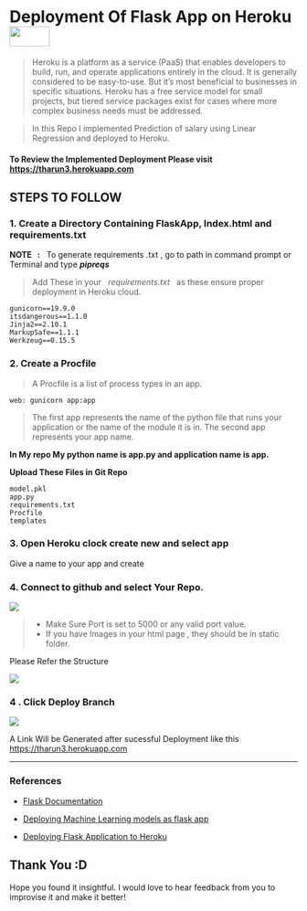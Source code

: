 
<h1> Deployment Of  Flask App on Heroku
 <img src='Images/heroku.png' width=70 height=35></h1>

 >Heroku is a platform as a service (PaaS) that enables developers to build, run, and operate applications entirely in the cloud. It is generally considered to be easy-to-use. But it’s most beneficial to businesses in specific situations. Heroku has a free service model for small projects, but tiered service packages exist for cases where more complex business needs must be addressed.

> In this Repo I implemented  Prediction of salary using Linear Regression and deployed to Heroku.
 <h4>To Review the Implemented Deployment Please visit  
<a href=https://tharun3.herokuapp.com> https://tharun3.herokuapp.com</a> <h4>

<h2>STEPS TO FOLLOW</h2>
<h3>1. Create a Directory Containing FlaskApp, Index.html and requirements.txt </h3>
<p> <b>NOTE &nbsp; : </b>  &nbsp; To generate requirements .txt , go to path in command prompt or Terminal and type <b><i>pipreqs</i></b>

>Add These in your  &nbsp; <i>requirements.txt  </i>   &nbsp; as these ensure proper deployment in Heroku cloud.

```
gunicorn==19.9.0
itsdangerous==1.1.0
Jinja2==2.10.1
MarkupSafe==1.1.1
Werkzeug==0.15.5
```

<h3> 2. Create a Procfile</h3>

>A Procfile is a list of process types in an app.

```
web: gunicorn app:app
```
>The first app represents the name of the python file that runs your application or the name of the module it is in. The second app represents your app name.

<p> <b> In My repo My python  name is app.py and application name is app.</b></p>

<p><b> Upload These Files in Git Repo </b></p>

```
model.pkl
app.py 
requirements.txt 
Procfile 
templates 
```


<h3> 3. Open Heroku clock create new and select app</h3>
<p> Give a name to your app and create</p>
<h3> 4. Connect to github and select Your Repo.</h3>
<img src='Images/1.png'>

> * Make Sure Port is set to 5000 or any valid port value.
> * If you have Images in your html page , they should be in static folder.

<p> Please Refer the Structure </p>
<img src='Images/2.png'>

<h3>4 . Click Deploy Branch </h3>
<img src='Images/3.png'>

<p> A Link Will be Generated after sucessful Deployment like this <a href='https://tharun3.herokuapp.com ' > https://tharun3.herokuapp.com</a> </p>

<hr />

<h3>References </h3>

- <a href='https://flask.palletsprojects.com/en/1.1.x/tutorial/factory/'> Flask Documentation </a>

- <a href='https://www.geeksforgeeks.org/deploy-machine-learning-model-using-flask/?ref=rp'> Deploying Machine Learning models as flask app</a>

- <a href='https://hack4impact.github.io/flask-base/deploy'> Deploying Flask Application to Heroku </a>

<h2> Thank You :D </h2>
<p>Hope you found it insightful. I would love to hear feedback from you to improvise it and make it better! </p>







